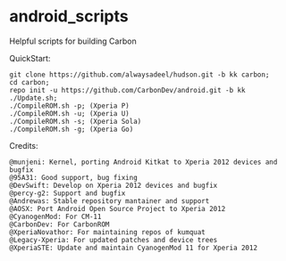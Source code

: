 android_scripts
===============

Helpful scripts for building Carbon

QuickStart:

    git clone https://github.com/alwaysadeel/hudson.git -b kk carbon;
    cd carbon;
    repo init -u https://github.com/CarbonDev/android.git -b kk
    ./Update.sh;
    ./CompileROM.sh -p; (Xperia P)   
    ./CompileROM.sh -u; (Xperia U)
    ./CompileROM.sh -s; (Xperia Sola)
    ./CompileROM.sh -g; (Xperia Go)

Credits:
    
    @munjeni: Kernel, porting Android Kitkat to Xperia 2012 devices and bugfix
    @95A31: Good support, bug fixing
    @DevSwift: Develop on Xperia 2012 devices and bugfix
    @percy-g2: Support and bugfix
    @Andrewas: Stable repository mantainer and support
    @AOSX: Port Android Open Source Project to Xperia 2012
    @CyanogenMod: For CM-11
    @CarbonDev: For CarbonROM
    @XperiaNovathor: For maintaining repos of kumquat
    @Legacy-Xperia: For updated patches and device trees
    @XperiaSTE: Update and maintain CyanogenMod 11 for Xperia 2012
